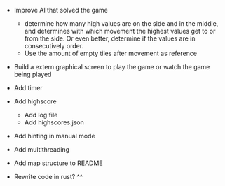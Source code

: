 - Improve AI that solved the game
    - determine how many high values are on the side and in the middle, and determines with which movement the highest values get to or from the side. Or even better, determine if the values are in consecutively order.
    - Use the amount of empty tiles after movement as reference

- Build a extern graphical screen to play the game or watch the game being played

- Add timer

- Add highscore
    - Add log file
    - Add highscores.json

- Add hinting in manual mode

- Add multithreading

- Add map structure to README

- Rewrite code in rust? ^^

